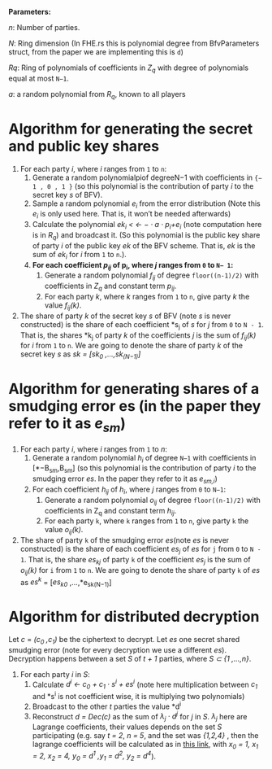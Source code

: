 **Parameters:**

*n*: Number of parties.

*N*: Ring dimension (In FHE.rs this is polynomial degree from BfvParameters struct, from the paper we are implementing this is `d`)

*Rq*: Ring of polynomials of coefficients in *Z<sub>q</sub>* with degree of polynomials equal
at most `N−1`.

*a*: a random polynomial from *R<sub>q</sub>*, known to all players

# Algorithm for generating the secret and public key shares


1. For each party *i*, where *i* ranges from `1` to `n`:
   1. Generate a random polynomialpiof degreeN−1 with coefficients in `{− 1 , 0 , 1 }` (so this polynomial is the contribution of party *i* to the secret key *s* of BFV).
   2. Sample a random polynomial *e<sub>i</sub>* from the error distribution (Note this *e<sub>i</sub>* is only used here. That is, it won’t be needed afterwards)
   3. Calculate the polynomial *ek<sub>i</sub> < ← − · a · p<sub>i</sub>+e<sub>i</sub>* (note computation here is in *R<sub>q</sub>*) and broadcast it. (So this polynomial is the public key share of party *i* of the public key *ek* of the BFV scheme. That is, *ek* is the sum of *ek<sub>i</sub>* for *i* from `1` to `n`.).
   4. **For each coefficient *p<sub>ij</sub>* of p<sub>i</sub>, where *j* ranges from `0` to `N− 1`:**
      1. Generate a random polynomial *f<sub>ij</sub>* of degree `floor((n-1)/2)` with coefficients in *Z<sub>q</sub>* and constant term *p<sub>ij</sub>*.
      2. For each party *k*, where *k* ranges from `1` to `n`, give party *k* the value *f<sub>ij</sub>(k)*.
2. The share of party *k* of the secret key *s* of BFV (note *s* is never constructed) is the share of each coefficient *s<sub>j</sub> of *s* for *j* from `0` to `N - 1`. That is, the shares *k<sub>j</sub> of party *k* of the coefficients *j* is the sum of *f<sub>ij</sub>(k)* for *i* from `1` to `n`. We are going to denote the share of party *k* of the secret key *s* as *sk = [sk<sub>0</sub> ,...,sk<sub>(N−1)</sub>]*

# Algorithm for generating shares of a smudging error es (in the paper they refer to it as *e<sub>sm</sub>*)


1. For each party *i*, where *i* ranges from `1` to *n*:
   1. Generate a random polynomial *h<sub>i</sub>* of degree `N−1` with coefficients in [*−B<sub>sm</sub>,B<sub>sm</sub>] (so this polynomial is the contribution of party *i* to the smudging error *es*. In the paper they refer to it as *e<sub>sm,i</sub>*)
   2. For each coefficient *h<sub>ij</sub>* of *h<sub>i</sub>*, where *j* ranges from `0` to `N−1`:
      1. Generate a random polynomial *o<sub>ij</sub>* of degree `floor((n-1)/2)` with coefficients in Z<sub>q</sub> and constant term *h<sub>ij</sub>*.
      2. For each party `k`, where `k` ranges from `1` to `n`, give party `k` the value *o<sub>ij</sub>(k)*.
2. The share of party `k` of the smudging error *es*(note *es* is never constructed) is the share of each coefficient *es<sub>j</sub>* of *es* for `j` from `0` to `N - 1`. That is, the share *es<sub>kj</sub>* of party `k` of the coefficient *es<sub>j</sub>* is the sum of *o<sub>ij</sub>(k)* for `i` from `1` to `n`. We are going to denote the share of party `k` of *es* as *es<sup>k</sup>* = [*es<sub>k0</sub>* ,...,*e<sub>sk(N−1)</sub>]

# Algorithm for distributed decryption

Let *c* = *(c<sub>0</sub> ,c<sub>1</sub>)* be the ciphertext to decrypt.
Let *es* one secret shared smudging error (note for every decryption we use a different *es*). Decryption happens
between a set *S* of *t + 1* parties, where *S ⊂ {1 ,...,n}*.


1. For each party *i* in *S*:
   1. Calculate *d<sup>i</sup> ← c<sub>0</sub> + c<sub>1</sub> · s<sup>i</sup> + es<sup>i</sup>* (note here multiplication between *c<sub>1</sub>* and *s<sup>i</sup> is not coefficient wise, it is multiplying two polynomials)
   2. Broadcast to the other *t* parties the value *d<sup>i</sup>
   3. Reconstruct *d = Dec(c)* as the sum of *λ<sub>j</sub> · d<sup>j</sup>* for *j* in *S*. *λ<sub>j</sub>* here are Lagrange coefficients, their values depends on the set *S* participating (e.g. say *t = 2*, *n = 5*, and the set was *{1,2,4}* , then the lagrange coefficients will be calculated as in [this link](https://en.wikipedia.org/wiki/Shamir%27s_secret_sharing#Reconstruction), with *x<sub>0</sub> = 1, x<sub>1</sub> = 2, x<sub>2</sub> = 4, y<sub>0</sub> = d<sup>1</sup> ,y<sub>1</sub> = d<sup>2</sup>, y<sub>2</sub> = d<sup>4</sup>*).